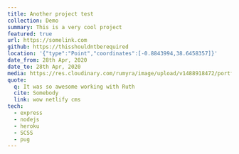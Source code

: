 ```yaml
---
title: Another project test
collection: Demo
summary: This is a very cool project
featured: true
url: https://somelink.com
github: https://thisshouldntberequired
location: '{"type":"Point","coordinates":[-0.8843994,38.6458357]}'
date_from: 28th Apr, 2020
date_to: 28th Apr, 2020
media: https://res.cloudinary.com/rumyra/image/upload/v1488918472/portfolio/luizomjxtgrqsaeqncyt.jpg
quote:
  q: It was so awesome working with Ruth
  cite: Somebody
  link: wow netlify cms
tech:
  - express
  - nodejs
  - heroku
  - SCSS
  - pug
---
```


